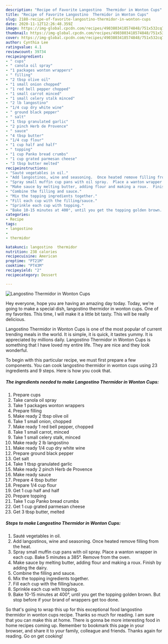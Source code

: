```yaml
---
description: "Recipe of Favorite Langostino  Thermidor in Wonton Cups"
title: "Recipe of Favorite Langostino  Thermidor in Wonton Cups"
slug: 2188-recipe-of-favorite-langostino-thermidor-in-wonton-cups
date: 2020-11-12T12:26:48.359Z
image: https://img-global.cpcdn.com/recipes/4903803418574848/751x532cq70/langostino-thermidor-in-wonton-cups-recipe-main-photo.jpg
thumbnail: https://img-global.cpcdn.com/recipes/4903803418574848/751x532cq70/langostino-thermidor-in-wonton-cups-recipe-main-photo.jpg
cover: https://img-global.cpcdn.com/recipes/4903803418574848/751x532cq70/langostino-thermidor-in-wonton-cups-recipe-main-photo.jpg
author: Cynthia Lee
ratingvalue: 4.1
reviewcount: 39734
recipeingredient:
- " cups"
- " canola oil spray"
- "1 packages wonton wrappers"
- " filling"
- "2 tbsp olive oil"
- "1 small onion chopped"
- "1 red bell pepper chopped"
- "1 small carrot minced"
- "1 small celery stalk minced"
- "2 lb langostino"
- "1/4 cup dry white wine"
- " ground black pepper"
- " salt"
- "1 tbsp granulated garlic"
- "2 pinch Herb de Provence"
- " sauce"
- "4 tbsp butter"
- "1/4 cup flour"
- "1 cup half and half"
- " topping"
- "1 cup Panko bread crumbs"
- "1 cup grated parmesan cheese"
- "3 tbsp butter melted"
recipeinstructions:
- "Sauté vegetables in oil."
- "Add langostinos, wine and seasoning.  Once heated remove filling from the heat."
- "Spray small muffin cup pans with oil spray.  Place a wanton wrapper in each cup. Bake 5 minutes a 385°. Remove from the oven."
- "Make sauce by melting butter, adding flour and making a roux.  Finish by adding the dairy."
- "Combine the filling and sauce."
- "Mix the topping ingredients together."
- "Fill each cup with the filling/sauce."
- "Sprinkle each cup with topping."
- "Bake 10-15 minutes at 400°, until you get the topping golden brown.  But stop before if your brand of wrappers get too done."
categories:
- Recipe
tags:
- langostino
- 
- thermidor

katakunci: langostino  thermidor 
nutrition: 238 calories
recipecuisine: American
preptime: "PT21M"
cooktime: "PT43M"
recipeyield: "2"
recipecategory: Dessert

---
```



![Langostino  Thermidor in Wonton Cups](https://img-global.cpcdn.com/recipes/4903803418574848/751x532cq70/langostino-thermidor-in-wonton-cups-recipe-main-photo.jpg)

Hey everyone, hope you are having an amazing day today. Today, we're going to make a special dish, langostino  thermidor in wonton cups. One of my favorites. This time, I will make it a little bit tasty. This will be really delicious.

Langostino  Thermidor in Wonton Cups is one of the most popular of current trending meals in the world. It is simple, it is quick, it tastes yummy. It is appreciated by millions daily. Langostino  Thermidor in Wonton Cups is something that I have loved my entire life. They are nice and they look wonderful.




To begin with this particular recipe, we must first prepare a few components. You can cook langostino  thermidor in wonton cups using 23 ingredients and 9 steps. Here is how you cook that.

<!--inarticleads1-->

##### The ingredients needed to make Langostino  Thermidor in Wonton Cups:

1. Prepare  cups
1. Take  canola oil spray
1. Take 1 packages wonton wrappers
1. Prepare  filling
1. Make ready 2 tbsp olive oil
1. Take 1 small onion, chopped
1. Make ready 1 red bell pepper, chopped
1. Take 1 small carrot, minced
1. Take 1 small celery stalk, minced
1. Make ready 2 lb langostino
1. Make ready 1/4 cup dry white wine
1. Prepare  ground black pepper
1. Get  salt
1. Take 1 tbsp granulated garlic
1. Make ready 2 pinch Herb de Provence
1. Make ready  sauce
1. Prepare 4 tbsp butter
1. Prepare 1/4 cup flour
1. Get 1 cup half and half
1. Prepare  topping
1. Take 1 cup Panko bread crumbs
1. Get 1 cup grated parmesan cheese
1. Get 3 tbsp butter, melted




<!--inarticleads2-->

##### Steps to make Langostino  Thermidor in Wonton Cups:

1. Sauté vegetables in oil.
1. Add langostinos, wine and seasoning.  Once heated remove filling from the heat.
1. Spray small muffin cup pans with oil spray.  Place a wanton wrapper in each cup. Bake 5 minutes a 385°. Remove from the oven.
1. Make sauce by melting butter, adding flour and making a roux.  Finish by adding the dairy.
1. Combine the filling and sauce.
1. Mix the topping ingredients together.
1. Fill each cup with the filling/sauce.
1. Sprinkle each cup with topping.
1. Bake 10-15 minutes at 400°, until you get the topping golden brown.  But stop before if your brand of wrappers get too done.




So that's going to wrap this up for this exceptional food langostino  thermidor in wonton cups recipe. Thanks so much for reading. I am sure that you can make this at home. There is gonna be more interesting food in home recipes coming up. Remember to bookmark this page in your browser, and share it to your family, colleague and friends. Thanks again for reading. Go on get cooking!
